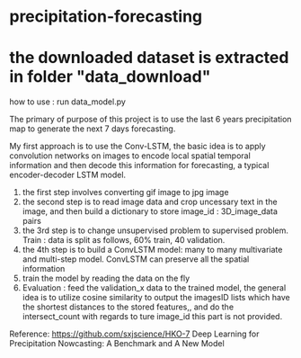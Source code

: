 # precipitation-forecasting

# the downloaded dataset is extracted in folder "data_download"

how to  use :   run data_model.py

The primary of purpose of this project is to use the last 6 years precipitation map to generate the next 7 days forecasting.

My first approach is to use the Conv-LSTM, the basic idea is to apply convolution networks on images to encode local spatial temporal information
and then decode this information for forecasting, a typical encoder-decoder LSTM model.

1. the first step involves converting gif image to jpg image
2. the second step is to read image data and crop uncessary text in the image, and then build a dictionary to store  image_id : 3D_image_data pairs
3. the 3rd step is to change unsupervised problem to supervised problem. Train : data is split as follows, 60% train, 40 validation.
4. the 4th step is to build a ConvLSTM model: many to many multivariate and multi-step model.  ConvLSTM can preserve all the spatial information
5. train the model by reading the data on the fly
6. Evaluation : feed the validation_x data to the trained model,  the general idea is to utilize cosine similarity to output the imagesID lists which have the
shortest distances to the stored features,, and do the intersect_count with regards to ture image_id
this part is not provided.

Reference:  https://github.com/sxjscience/HKO-7  Deep Learning for Precipitation Nowcasting: A Benchmark and A New Model
